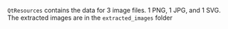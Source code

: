 `QtResources` contains the data for 3 image files. 1 PNG, 1 JPG, and 1 SVG. The extracted images are in the `extracted_images` folder

